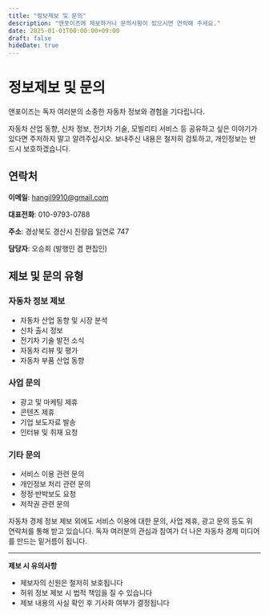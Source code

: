 ```yaml
---
title: "정보제보 및 문의"
description: "앤포이즈에 제보하거나 문의사항이 있으시면 연락해 주세요."
date: 2025-01-01T00:00:00+09:00
draft: false
hideDate: true
---
```


# 정보제보 및 문의

앤포이즈는 독자 여러분의 소중한 자동차 정보와 경험을 기다립니다.

자동차 산업 동향, 신차 정보, 전기차 기술, 모빌리티 서비스 등 공유하고 싶은 이야기가 있다면 주저하지 말고 알려주십시오. 보내주신 내용은 철저히 검토하고, 개인정보는 반드시 보호하겠습니다.

## 연락처

**이메일**: hangil9910@gmail.com

**대표전화**: 010-9793-0788

**주소**: 경상북도 경산시 진량읍 일연로 747

**담당자**: 오승희 (발행인 겸 편집인)

## 제보 및 문의 유형

### 자동차 정보 제보
- 자동차 산업 동향 및 시장 분석
- 신차 출시 정보
- 전기차 기술 발전 소식
- 자동차 리뷰 및 평가
- 자동차 부품 산업 동향

### 사업 문의
- 광고 및 마케팅 제휴
- 콘텐츠 제휴
- 기업 보도자료 발송
- 인터뷰 및 취재 요청

### 기타 문의
- 서비스 이용 관련 문의
- 개인정보 처리 관련 문의
- 정정·반박보도 요청
- 저작권 관련 문의

자동차 경제 정보 제보 외에도 서비스 이용에 대한 문의, 사업 제휴, 광고 문의 등도 위 연락처를 통해 받고 있습니다. 독자 여러분의 관심과 참여가 더 나은 자동차 경제 미디어를 만드는 밑거름이 됩니다.

---

**제보 시 유의사항**
- 제보자의 신원은 철저히 보호됩니다
- 허위 정보 제보 시 법적 책임을 질 수 있습니다
- 제보 내용의 사실 확인 후 기사화 여부가 결정됩니다
